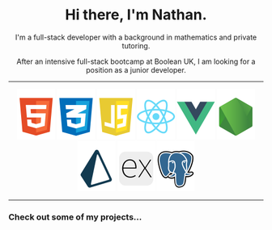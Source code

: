 <h1 align="center">Hi there, I'm Nathan.</h1>

<p align="center">I'm a full-stack developer with a background in mathematics and private tutoring.</p>
<p align="center">After an intensive full-stack bootcamp at Boolean UK, I am looking for a position as a junior developer.</p>

---

<div display="flex" align="center">
    <img height="100px" object-fit="contain" src="./assets/html.png"/>
    <img height="100px" object-fit="contain" src="./assets/css.png"/>
    <img height="100px" object-fit="contain" src="./assets/js.png"/>
    <img height="100px" object-fit="contain" src="./assets/react.png"/>
    <img height="100px" object-fit="contain" src="./assets/vue.png"/>
    <img height="100px" object-fit="contain" src="./assets/node.png"/>
    <img height="100px" object-fit="contain" src="./assets/Prisma.png"/>
    <img height="100px" object-fit="contain" src="./assets/express.png"/>
    <img height="100px" object-fit="contain" src="./assets/postgresql.png"/>
</div>

---

<h3>Check out some of my projects...</h3>
